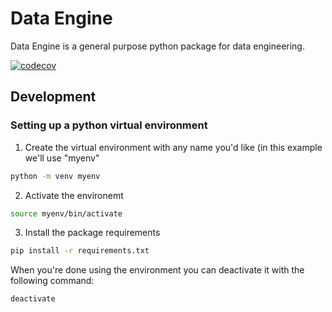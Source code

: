 
# Data Engine

Data Engine is a general purpose python package for data engineering.

[![codecov](https://codecov.io/gh/leealessandrini/dataengine/branch/main/graph/badge.svg)](https://codecov.io/gh/leealessandrini/dataengine)

## Development

### Setting up a python virtual environment

1. Create the virtual environment with any name you'd like (in this example we'll use "myenv"

```bash
python -m venv myenv
```

2. Activate the environemt

```bash
source myenv/bin/activate
```

3. Install the package requirements

```bash
pip install -r requirements.txt
```

When you're done using the environment you can deactivate it with the following command:

```bash
deactivate
```

